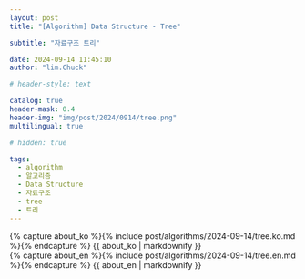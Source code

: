 ```yaml
---
layout: post
title: "[Algorithm] Data Structure - Tree"

subtitle: "자료구조 트리"

date: 2024-09-14 11:45:10
author: "lim.Chuck"

# header-style: text

catalog: true
header-mask: 0.4
header-img: "img/post/2024/0914/tree.png"
multilingual: true

# hidden: true

tags:
  - algorithm
  - 알고리즘
  - Data Structure
  - 자료구조
  - tree
  - 트리
---
```


<div class="ko post-container">
    {% capture about_ko %}{% include post/algorithms/2024-09-14/tree.ko.md %}{% endcapture %}
    {{ about_ko | markdownify }}
</div>
<div class="en post-container">
    {% capture about_en %}{% include post/algorithms/2024-09-14/tree.en.md %}{% endcapture %}
    {{ about_en | markdownify }}
</div>
